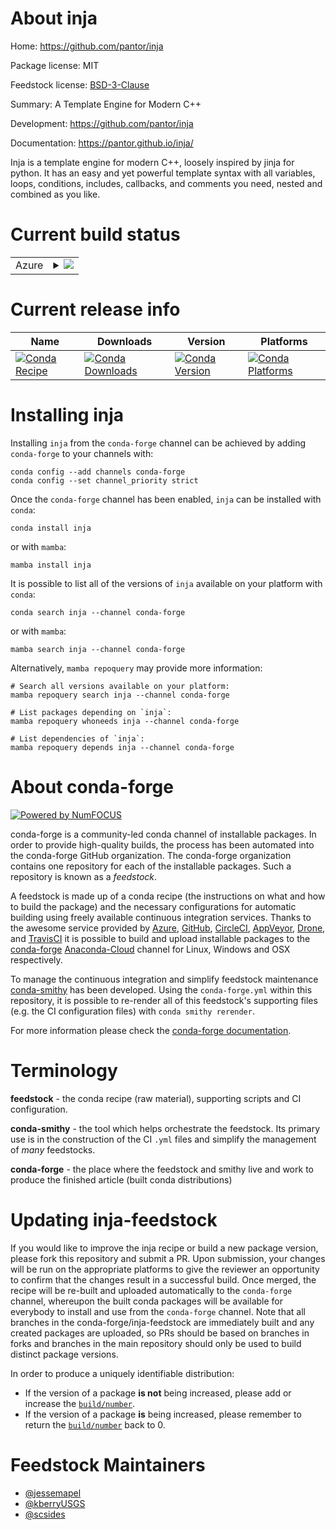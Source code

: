 About inja
==========

Home: https://github.com/pantor/inja

Package license: MIT

Feedstock license: [BSD-3-Clause](https://github.com/conda-forge/inja-feedstock/blob/main/LICENSE.txt)

Summary: A Template Engine for Modern C++

Development: https://github.com/pantor/inja

Documentation: https://pantor.github.io/inja/

Inja is a template engine for modern C++, loosely inspired by jinja for python.
It has an easy and yet powerful template syntax with all variables, loops,
conditions, includes, callbacks, and comments you need, nested and combined
as you like.


Current build status
====================


<table>
    
  <tr>
    <td>Azure</td>
    <td>
      <details>
        <summary>
          <a href="https://dev.azure.com/conda-forge/feedstock-builds/_build/latest?definitionId=11491&branchName=main">
            <img src="https://dev.azure.com/conda-forge/feedstock-builds/_apis/build/status/inja-feedstock?branchName=main">
          </a>
        </summary>
        <table>
          <thead><tr><th>Variant</th><th>Status</th></tr></thead>
          <tbody><tr>
              <td>linux_64</td>
              <td>
                <a href="https://dev.azure.com/conda-forge/feedstock-builds/_build/latest?definitionId=11491&branchName=main">
                  <img src="https://dev.azure.com/conda-forge/feedstock-builds/_apis/build/status/inja-feedstock?branchName=main&jobName=linux&configuration=linux%20linux_64_" alt="variant">
                </a>
              </td>
            </tr><tr>
              <td>osx_64</td>
              <td>
                <a href="https://dev.azure.com/conda-forge/feedstock-builds/_build/latest?definitionId=11491&branchName=main">
                  <img src="https://dev.azure.com/conda-forge/feedstock-builds/_apis/build/status/inja-feedstock?branchName=main&jobName=osx&configuration=osx%20osx_64_" alt="variant">
                </a>
              </td>
            </tr><tr>
              <td>win_64</td>
              <td>
                <a href="https://dev.azure.com/conda-forge/feedstock-builds/_build/latest?definitionId=11491&branchName=main">
                  <img src="https://dev.azure.com/conda-forge/feedstock-builds/_apis/build/status/inja-feedstock?branchName=main&jobName=win&configuration=win%20win_64_" alt="variant">
                </a>
              </td>
            </tr>
          </tbody>
        </table>
      </details>
    </td>
  </tr>
</table>

Current release info
====================

| Name | Downloads | Version | Platforms |
| --- | --- | --- | --- |
| [![Conda Recipe](https://img.shields.io/badge/recipe-inja-green.svg)](https://anaconda.org/conda-forge/inja) | [![Conda Downloads](https://img.shields.io/conda/dn/conda-forge/inja.svg)](https://anaconda.org/conda-forge/inja) | [![Conda Version](https://img.shields.io/conda/vn/conda-forge/inja.svg)](https://anaconda.org/conda-forge/inja) | [![Conda Platforms](https://img.shields.io/conda/pn/conda-forge/inja.svg)](https://anaconda.org/conda-forge/inja) |

Installing inja
===============

Installing `inja` from the `conda-forge` channel can be achieved by adding `conda-forge` to your channels with:

```
conda config --add channels conda-forge
conda config --set channel_priority strict
```

Once the `conda-forge` channel has been enabled, `inja` can be installed with `conda`:

```
conda install inja
```

or with `mamba`:

```
mamba install inja
```

It is possible to list all of the versions of `inja` available on your platform with `conda`:

```
conda search inja --channel conda-forge
```

or with `mamba`:

```
mamba search inja --channel conda-forge
```

Alternatively, `mamba repoquery` may provide more information:

```
# Search all versions available on your platform:
mamba repoquery search inja --channel conda-forge

# List packages depending on `inja`:
mamba repoquery whoneeds inja --channel conda-forge

# List dependencies of `inja`:
mamba repoquery depends inja --channel conda-forge
```


About conda-forge
=================

[![Powered by
NumFOCUS](https://img.shields.io/badge/powered%20by-NumFOCUS-orange.svg?style=flat&colorA=E1523D&colorB=007D8A)](https://numfocus.org)

conda-forge is a community-led conda channel of installable packages.
In order to provide high-quality builds, the process has been automated into the
conda-forge GitHub organization. The conda-forge organization contains one repository
for each of the installable packages. Such a repository is known as a *feedstock*.

A feedstock is made up of a conda recipe (the instructions on what and how to build
the package) and the necessary configurations for automatic building using freely
available continuous integration services. Thanks to the awesome service provided by
[Azure](https://azure.microsoft.com/en-us/services/devops/), [GitHub](https://github.com/),
[CircleCI](https://circleci.com/), [AppVeyor](https://www.appveyor.com/),
[Drone](https://cloud.drone.io/welcome), and [TravisCI](https://travis-ci.com/)
it is possible to build and upload installable packages to the
[conda-forge](https://anaconda.org/conda-forge) [Anaconda-Cloud](https://anaconda.org/)
channel for Linux, Windows and OSX respectively.

To manage the continuous integration and simplify feedstock maintenance
[conda-smithy](https://github.com/conda-forge/conda-smithy) has been developed.
Using the ``conda-forge.yml`` within this repository, it is possible to re-render all of
this feedstock's supporting files (e.g. the CI configuration files) with ``conda smithy rerender``.

For more information please check the [conda-forge documentation](https://conda-forge.org/docs/).

Terminology
===========

**feedstock** - the conda recipe (raw material), supporting scripts and CI configuration.

**conda-smithy** - the tool which helps orchestrate the feedstock.
                   Its primary use is in the construction of the CI ``.yml`` files
                   and simplify the management of *many* feedstocks.

**conda-forge** - the place where the feedstock and smithy live and work to
                  produce the finished article (built conda distributions)


Updating inja-feedstock
=======================

If you would like to improve the inja recipe or build a new
package version, please fork this repository and submit a PR. Upon submission,
your changes will be run on the appropriate platforms to give the reviewer an
opportunity to confirm that the changes result in a successful build. Once
merged, the recipe will be re-built and uploaded automatically to the
`conda-forge` channel, whereupon the built conda packages will be available for
everybody to install and use from the `conda-forge` channel.
Note that all branches in the conda-forge/inja-feedstock are
immediately built and any created packages are uploaded, so PRs should be based
on branches in forks and branches in the main repository should only be used to
build distinct package versions.

In order to produce a uniquely identifiable distribution:
 * If the version of a package **is not** being increased, please add or increase
   the [``build/number``](https://docs.conda.io/projects/conda-build/en/latest/resources/define-metadata.html#build-number-and-string).
 * If the version of a package **is** being increased, please remember to return
   the [``build/number``](https://docs.conda.io/projects/conda-build/en/latest/resources/define-metadata.html#build-number-and-string)
   back to 0.

Feedstock Maintainers
=====================

* [@jessemapel](https://github.com/jessemapel/)
* [@kberryUSGS](https://github.com/kberryUSGS/)
* [@scsides](https://github.com/scsides/)

